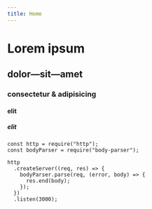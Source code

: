 ```yaml
---
title: Home
---
```


# Lorem ipsum

## dolor—sit—amet

### consectetur &amp; adipisicing

#### elit

##### elit

```python{1,3-5}[server.py]
const http = require("http");
const bodyParser = require("body-parser");

http
  .createServer((req, res) => {
    bodyParser.parse(req, (error, body) => {
      res.end(body);
    });
  })
  .listen(3000);
```
